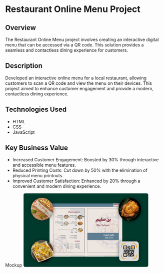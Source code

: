 # Restaurant Online Menu Project
## Overview
The Restaurant Online Menu project involves creating an interactive digital menu that can be accessed via a QR code. This solution provides a seamless and contactless dining experience for customers.

## Description
Developed an interactive online menu for a local restaurant, allowing customers to scan a QR code and view the menu on their devices. This project aimed to enhance customer engagement and provide a modern, contactless dining experience.

## Technologies Used
- HTML
- CSS
- JavaScript

## Key Business Value
- Increased Customer Engagement: Boosted by 30% through interactive and accessible menu features.
- Reduced Printing Costs: Cut down by 50% with the elimination of physical menu printouts.
- Improved Customer Satisfaction: Enhanced by 20% through a convenient and modern dining experience.

Mockup
<img src="./imgs/bin-sleem.png" width=400 />

